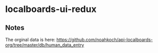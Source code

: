 localboards-ui-redux
====================


Notes
-----

The orginal data is here: https://github.com/noahkoch/api-localboards-org/tree/master/db/human_data_entry

